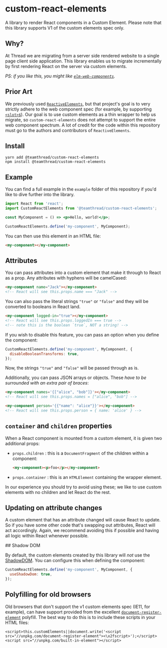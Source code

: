 # custom-react-elements

A library to render React components in a Custom Element. Please note that this library supports V1 of the custom elements spec only.

## Why?

At Thread we are migrating from a server side rendered website to a single page client side application. This library enables us to migrate incrementally by first rendering React on the server via custom elements.

_PS: if you like this, you might like [`elm-web-components`](https://github.com/thread/elm-web-components)._

## Prior Art

We previously used [`ReactiveElements`](https://github.com/PixelsCommander/ReactiveElements/), but that project's goal is to very strictly adhere to the web component spec (for example, by supporting [`<slot>`s](https://developer.mozilla.org/en-US/docs/Web/Web_Components/Using_templates_and_slots)). Our goal is to use custom elements as a thin wrapper to help us migrate, so `custom-react-elements` does not attempt to support the entire web component spectrum. A lot of credit for the code within this repository must go to the authors and contributors of `ReactiveElements`.

## Install

```
yarn add @teamthread/custom-react-elements
npm install @teamthread/custom-react-elements
```

## Example

You can find a full example in the `example` folder of this repository if you'd like to dive further into the library.

```jsx
import React from 'react';
import CustomReactElements from '@teamthread/custom-react-elements';

const MyComponent = () => <p>Hello, world!</p>;

CustomReactElements.define('my-component', MyComponent);
```

You can then use this element in an HTML file:

```html
<my-component></my-component>
```

## Attributes

You can pass attributes into a custom element that make it through to React as a prop. Any attributes with hyphens will be camelCased:

```html
<my-component name="Jack"></my-component>
<!-- React will see this.props.name === "Jack" -->
```

You can also pass the literal strings `"true"` or `"false"` and they will be converted to booleans in React land.

```html
<my-component logged-in="true"></my-component>
<!-- React will see this.props.loggedIn === true -->
<!-- note this is the boolean `true`, NOT a string! -->
```

If you wish to disable this feature, you can pass an option when you define the component:

```js
CustomReactElements.define('my-component', MyComponent, {
  disableBooleanTransforms: true,
});
```

Now, the strings `"true"` and `"false"` will be passed through as is.

Additionally, you can pass JSON arrays or objects. These _have to be surrounded with an extra pair of braces_:

```html
<my-component names='{["alice", "bob"]}'></my-component>
<!-- React will see this.props.names = ["alice", "bob"] -->
```

```html
<my-component person='{{"name": "alice"}}'></my-component>
<!-- React will see this.props.person = { name: 'alice' } -->
```

## `container` and `children` properties

When a React component is mounted from a custom element, it is given two additional props:

- `props.children` : this is a `DocumentFragment` of the children within a component:
  ```html
  <my-component><p>foo</p></my-component>
  ```
- `props.container` : this is an `HTMLElement` containing the wrapper element.

In our experience you should try to avoid using these; we like to use custom elements with no children and let React do the rest.

## Updating on attribute changes

A custom element that has an attribute changed will cause React to update. So if you have some other code that's swapping out attributes, React will act accordingly. Again, we recommend avoiding this if possible and having all logic within React whenever possible.

## Shadow DOM

By default, the custom elements created by this library will _not_ use the [ShadowDOM](https://developer.mozilla.org/en-US/docs/Web/Web_Components/Using_shadow_DOM). You can configure this when defining the component:

```js
CustomReactElements.define('my-component', MyComponent, {
  useShadowDom: true,
});
```

## Polyfilling for old browsers

Old browsers that don't support the v1 custom elements spec (IE11, for example), can have support provided from the excellent [`document-register-element`](https://github.com/WebReflection/document-register-element) polyfill. The best way to do this is to include these scripts in your HTML files:

```
<script>this.customElements||document.write('<script src="//unpkg.com/document-register-element"><\x2fscript>');</script>
<script src="//unpkg.com/built-in-element"></script>
```
